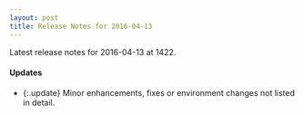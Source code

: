 ```yaml
---
layout: post
title: Release Notes for 2016-04-13
---
```


Latest release notes for 2016-04-13 at 1422.

<div class='updates' markdown='1'>

#### Updates

- {:.update} Minor enhancements, fixes or environment changes not listed in detail.

</div>



